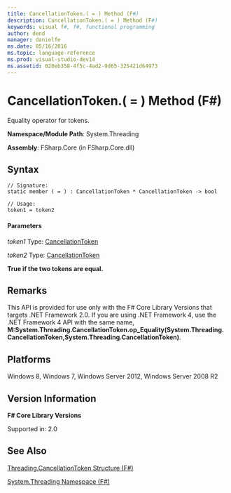 ```yaml
---
title: CancellationToken.( = ) Method (F#)
description: CancellationToken.( = ) Method (F#)
keywords: visual f#, f#, functional programming
author: dend
manager: danielfe
ms.date: 05/16/2016
ms.topic: language-reference
ms.prod: visual-studio-dev14
ms.assetid: 020eb358-4f5c-4ad2-9d65-325421d64973 
---
```


# CancellationToken.( = ) Method (F#)

Equality operator for tokens.

**Namespace/Module Path**: System.Threading

**Assembly**: FSharp.Core (in FSharp.Core.dll)


## Syntax

```
// Signature:
static member ( = ) : CancellationToken * CancellationToken -> bool

// Usage:
token1 = token2
```

#### Parameters
*token1*
Type: [CancellationToken](http://msdn.microsoft.com/en-us/library/31a3eafe-b61b-46c4-927d-bc9a3ae357c2)


*token2*
Type: [CancellationToken](http://msdn.microsoft.com/en-us/library/31a3eafe-b61b-46c4-927d-bc9a3ae357c2)



**True if the two tokens are equal.**
## Remarks
This API is provided for use only with the F# Core Library Versions that targets .NET Framework 2.0. If you are using .NET Framework 4, use the .NET Framework 4 API with the same name, **M:System.Threading.CancellationToken.op_Equality(System.Threading.CancellationToken,System.Threading.CancellationToken)**.


## Platforms
Windows 8, Windows 7, Windows Server 2012, Windows Server 2008 R2


## Version Information
**F# Core Library Versions**

Supported in: 2.0




## See Also
[Threading.CancellationToken Structure &#40;F&#35;&#41;](Threading.CancellationToken-Structure-%5BFSharp%5D.md)

[System.Threading Namespace &#40;F&#35;&#41;](System.Threading-Namespace-%5BFSharp%5D.md)

